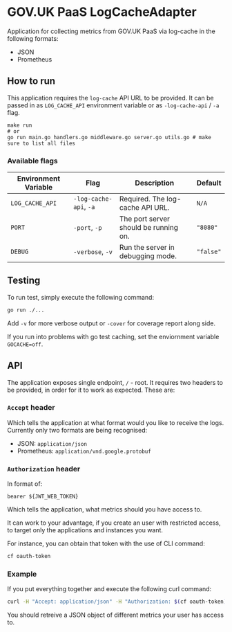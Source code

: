# GOV.UK PaaS LogCacheAdapter

Application for collecting metrics from GOV.UK PaaS via log-cache in the following formats:

- JSON
- Prometheus

## How to run

This application requires the `log-cache` API URL to be provided.
It can be passed in as `LOG_CACHE_API` environment variable or as
`-log-cache-api` / `-a` flag.

```
make run
# or
go run main.go handlers.go middleware.go server.go utils.go # make sure to list all files
```

### Available flags

| Environment Variable | Flag | Description | Default |
|---|---|---|---|
| `LOG_CACHE_API` | `-log-cache-api`, `-a` | Required. The log-cache API URL. | `N/A` |
| `PORT` | `-port`, `-p` | The port server should be running on. | `"8080"` |
| `DEBUG` | `-verbose`, `-v` | Run the server in debugging mode. | `"false"`

## Testing

To run test, simply execute the following command:

```sh
go run ./...
```
Add `-v` for more verbose output or `-cover` for coverage report along side.

If you run into problems with go test caching, set the enviornment variable
`GOCACHE=off`.

## API

The application exposes single endpoint, `/` - root. It requires two headers to
be provided, in order for it to work as expected. These are:

### `Accept` header

Which tells the application at what format would you like to receive the logs.
Currently only two formats are being recognised:

- JSON: `application/json`
- Prometheus: `application/vnd.google.protobuf`

### `Authorization` header

In format of:

```
bearer ${JWT_WEB_TOKEN}
```

Which tells the application, what metrics should you have access to.

It can work to your advantage, if you create an user with restricted access, to
target only the applications and instances you want.

For instance, you can obtain that token with the use of CLI command:

```sh
cf oauth-token
```

### Example

If you put everything together and execute the following curl command:

```sh
curl -H "Accept: application/json" -H "Authorization: $(cf oauth-token)" http://localhost:8080/
```

You should retreive a JSON object of different metrics your user has access to.

